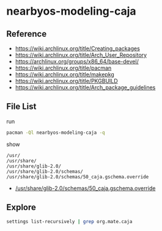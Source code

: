 
# nearbyos-modeling-caja


## Reference

* https://wiki.archlinux.org/title/Creating_packages
* https://wiki.archlinux.org/title/Arch_User_Repository
* https://archlinux.org/groups/x86_64/base-devel/
* https://wiki.archlinux.org/title/pacman
* https://wiki.archlinux.org/title/makepkg
* https://wiki.archlinux.org/title/PKGBUILD
* https://wiki.archlinux.org/title/Arch_package_guidelines


## File List

run

``` sh
pacman -Ql nearbyos-modeling-caja -q
```

show

```
/usr/
/usr/share/
/usr/share/glib-2.0/
/usr/share/glib-2.0/schemas/
/usr/share/glib-2.0/schemas/50_caja.gschema.override
```

* [/usr/share/glib-2.0/schemas/50_caja.gschema.override](asset/overlay/usr/share/glib-2.0/schemas/50_caja.gschema.override)


## Explore

``` sh
settings list-recursively | grep org.mate.caja
```
